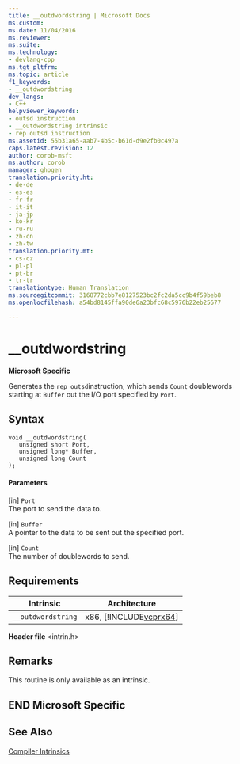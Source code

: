 ```yaml
---
title: __outdwordstring | Microsoft Docs
ms.custom: 
ms.date: 11/04/2016
ms.reviewer: 
ms.suite: 
ms.technology:
- devlang-cpp
ms.tgt_pltfrm: 
ms.topic: article
f1_keywords:
- __outdwordstring
dev_langs:
- C++
helpviewer_keywords:
- outsd instruction
- __outdwordstring intrinsic
- rep outsd instruction
ms.assetid: 55b31a65-aab7-4b5c-b61d-d9e2fb0c497a
caps.latest.revision: 12
author: corob-msft
ms.author: corob
manager: ghogen
translation.priority.ht:
- de-de
- es-es
- fr-fr
- it-it
- ja-jp
- ko-kr
- ru-ru
- zh-cn
- zh-tw
translation.priority.mt:
- cs-cz
- pl-pl
- pt-br
- tr-tr
translationtype: Human Translation
ms.sourcegitcommit: 3168772cbb7e8127523bc2fc2da5cc9b4f59beb8
ms.openlocfilehash: a54bd8145ffa90de6a23bfc68c5976b22eb25677

---
```

# __outdwordstring
**Microsoft Specific**  
  
 Generates the `rep outsd`instruction, which sends `Count` doublewords starting at `Buffer` out the I/O port specified by `Port`.  
  
## Syntax  
  
```  
void __outdwordstring(   
   unsigned short Port,   
   unsigned long* Buffer,   
   unsigned long Count   
);  
```  
  
#### Parameters  
 [in] `Port`  
 The port to send the data to.  
  
 [in] `Buffer`  
 A pointer to the data to be sent out the specified port.  
  
 [in] `Count`  
 The number of doublewords to send.  
  
## Requirements  
  
|Intrinsic|Architecture|  
|---------------|------------------|  
|`__outdwordstring`|x86, [!INCLUDE[vcprx64](../assembler/inline/includes/vcprx64_md.md)]|  
  
 **Header file** \<intrin.h>  
  
## Remarks  
 This routine is only available as an intrinsic.  
  
## END Microsoft Specific  
  
## See Also  
 [Compiler Intrinsics](../intrinsics/compiler-intrinsics.md)


<!--HONumber=Jan17_HO2-->


